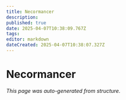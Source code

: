 ```yaml
---
title: Necormancer
description: 
published: true
date: 2025-04-07T10:38:09.767Z
tags: 
editor: markdown
dateCreated: 2025-04-07T10:38:07.327Z
---
```


# Necormancer

*This page was auto-generated from structure.*